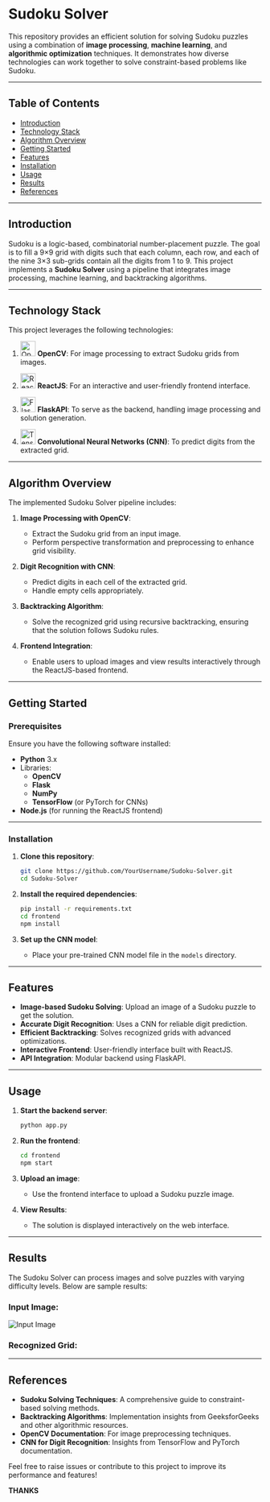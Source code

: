 # Sudoku Solver

This repository provides an efficient solution for solving Sudoku puzzles using a combination of **image processing**, **machine learning**, and **algorithmic optimization** techniques. It demonstrates how diverse technologies can work together to solve constraint-based problems like Sudoku.

---

## Table of Contents

- [Introduction](#introduction)
- [Technology Stack](#technology-stack)
- [Algorithm Overview](#algorithm-overview)
- [Getting Started](#getting-started)
- [Features](#features)
- [Installation](#installation)
- [Usage](#usage)
- [Results](#results)
- [References](#references)

---

## Introduction

Sudoku is a logic-based, combinatorial number-placement puzzle. The goal is to fill a 9×9 grid with digits such that each column, each row, and each of the nine 3×3 sub-grids contain all the digits from 1 to 9. This project implements a **Sudoku Solver** using a pipeline that integrates image processing, machine learning, and backtracking algorithms.

---

## Technology Stack

This project leverages the following technologies:

1. <img src="https://upload.wikimedia.org/wikipedia/commons/3/32/OpenCV_Logo_with_text_svg_version.svg" alt="OpenCV" width="30" height="30"> **OpenCV**: For image processing to extract Sudoku grids from images.

2. <img src="https://upload.wikimedia.org/wikipedia/commons/a/a7/React-icon.svg" alt="ReactJS" width="30" height="30"> **ReactJS**: For an interactive and user-friendly frontend interface.

3. <img src="https://upload.wikimedia.org/wikipedia/commons/3/3c/Flask_logo_white.svg" alt="FlaskAPI" width="30" height="30"> **FlaskAPI**: To serve as the backend, handling image processing and solution generation.

4. <img src="https://upload.wikimedia.org/wikipedia/commons/2/2d/Tensorflow_logo.svg" alt="TensorFlow" width="30" height="30"> **Convolutional Neural Networks (CNN)**: To predict digits from the extracted grid.



---

## Algorithm Overview

The implemented Sudoku Solver pipeline includes:

1. **Image Processing with OpenCV**:
   - Extract the Sudoku grid from an input image.
   - Perform perspective transformation and preprocessing to enhance grid visibility.

2. **Digit Recognition with CNN**:
   - Predict digits in each cell of the extracted grid.
   - Handle empty cells appropriately.

3. **Backtracking Algorithm**:
   - Solve the recognized grid using recursive backtracking, ensuring that the solution follows Sudoku rules.

4. **Frontend Integration**:
   - Enable users to upload images and view results interactively through the ReactJS-based frontend.

---

## Getting Started

### Prerequisites

Ensure you have the following software installed:

- **Python** 3.x
- Libraries:
  - **OpenCV**
  - **Flask**
  - **NumPy**
  - **TensorFlow** (or PyTorch for CNNs)
- **Node.js** (for running the ReactJS frontend)

---

### Installation

1. **Clone this repository**:

    ```bash
    git clone https://github.com/YourUsername/Sudoku-Solver.git
    cd Sudoku-Solver
    ```

2. **Install the required dependencies**:

    ```bash
    pip install -r requirements.txt
    cd frontend
    npm install
    ```

3. **Set up the CNN model**:
   - Place your pre-trained CNN model file in the `models` directory.

---

## Features

- **Image-based Sudoku Solving**: Upload an image of a Sudoku puzzle to get the solution.
- **Accurate Digit Recognition**: Uses a CNN for reliable digit prediction.
- **Efficient Backtracking**: Solves recognized grids with advanced optimizations.
- **Interactive Frontend**: User-friendly interface built with ReactJS.
- **API Integration**: Modular backend using FlaskAPI.

---

## Usage

1. **Start the backend server**:

    ```bash
    python app.py
    ```

2. **Run the frontend**:

    ```bash
    cd frontend
    npm start
    ```

3. **Upload an image**:
   - Use the frontend interface to upload a Sudoku puzzle image.

4. **View Results**:
   - The solution is displayed interactively on the web interface.

---

## Results

The Sudoku Solver can process images and solve puzzles with varying difficulty levels. Below are sample results:

### Input Image:
![Input Image](images/sample_input.jpg)

### Recognized Grid:

---

## References

- **Sudoku Solving Techniques**: A comprehensive guide to constraint-based solving methods.
- **Backtracking Algorithms**: Implementation insights from GeeksforGeeks and other algorithmic resources.
- **OpenCV Documentation**: For image preprocessing techniques.
- **CNN for Digit Recognition**: Insights from TensorFlow and PyTorch documentation.

Feel free to raise issues or contribute to this project to improve its performance and features!

**THANKS**
